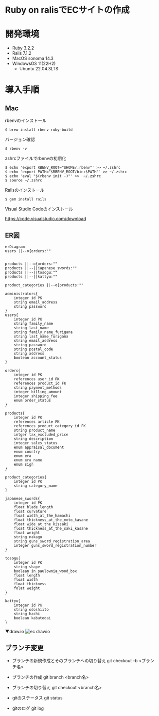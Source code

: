 # Ruby on ralisでECサイトの作成
# 開発環境
- Ruby 3.2.2
- Rails 7.1.2
- MacOS sonoma 14.3
- WindowsOS 11(22H2)
    - Ubuntu 22.04.3LTS

# 導入手順
## Mac
rbenvのインストール
```
$ brew install rbenv ruby-build
```
バージョン確認
```
$ rbenv -v
```
zshrcファイルでrbenvの初期化
```
$ echo 'export RBENV_ROOT="$HOME/.rbenv"' >> ~/.zshrc
$ echo 'export PATH="$RBENV_ROOT/bin:$PATH"' >> ~/.zshrc
$ echo 'eval "$(rbenv init -)"' >>  ~/.zshrc
$ source ~/.zshrc
```

Railsのインストール
```
$ gem install rails
```
Visual Studio Codeのインストール

https://code.visualstudio.com/download

## ER図
```mermaid
erDiagram
users ||--o{orders:""


products ||--o{orders:""
products ||--||japanese_swords:""
products ||--||tosogu:""
products ||--||kattyu:""

product_categories ||--o{products:""

administrators{
    integer id PK
    string email_address
    string password
}
users{
    integer id PK
    string family_name 
    string last_name
    string family_name_furigana
    string last_name_furigana
    string email_address
    string password
    string postal_code
    string address
    boolean account_status
}

orders{
    integer id PK
    references user_id FK
    references product_id FK
    string payment_methods
    integer billing_amount
    integer shipping_fee
    enum order_status
}

products{
    integer id PK
    references article FK
    references product_category_id FK
    string product_name
    intger tax_excluded_price
    string description
    integer sales_status
    enum appraisal_document
    enum country
    enum era
    enum era_name
    enum sign
}

product_categories{
    integer id PK
    string category_name
}

japanese_swords{
    integer id PK
    float blade_length
    float curvature
    float width_at_the_hamachi
    float thickness_at_the_moto_kasane
    float wide_at_the_kissaki
    float thickness_at_the_saki_kasane
    float weight
    string nakago
    string guns_sword_registration_area
    integer guns_sword_registration_number
}

tosogu{
    integer id PK
    string shape
    boolean in_paulownia_wood_box
    float length
    float width
    float thickness
    folat weight
}

kattyu{
    integer id PK
    string odoshiito
    string hachi
    boolean kabutodai
}
```

▼draw.io
![ec drawio](https://github.com/daichi-kusawake/touken-ec/assets/77773862/c91e6401-e82c-4d24-b99e-229250e96dfd)




## ブランチ変更

* ブランチの新規作成とそのブランチへの切り替え
git checkout -b <ブランチ名>

* ブランチの作成
git branch <branch名>

* ブランチの切り替え
git checkout <branch名>

* gitのステータス
git status

* gitのログ
git log
